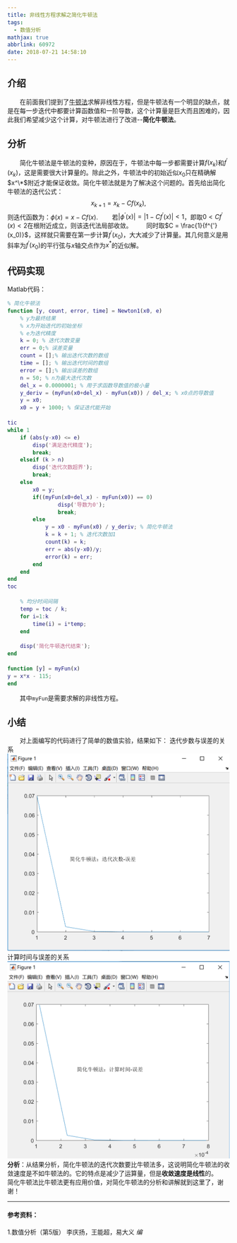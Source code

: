 ```yaml
---
title: 非线性方程求解之简化牛顿法
tags:
  - 数值分析
mathjax: true
abbrlink: 60972
date: 2018-07-21 14:58:10
---
```


## 介绍
&emsp;&emsp;在前面我们提到了[牛顿法](https://leungyukshing.github.io/archives/%E9%9D%9E%E7%BA%BF%E6%80%A7%E6%96%B9%E7%A8%8B%E6%B1%82%E8%A7%A3%E4%B9%8B%E7%89%9B%E9%A1%BF%E6%B3%95.html)求解非线性方程，但是牛顿法有一个明显的缺点，就是在每一步迭代中都要计算函数值和一阶导数，这个计算量是巨大而且困难的，因此我们希望减少这个计算，对牛顿法进行了改进--**简化牛顿法**。
<!-- more -->

## 分析
&emsp;&emsp;简化牛顿法是牛顿法的变种，原因在于，牛顿法中每一步都需要计算$f(x_k)$和$f^{'}(x_k)$，这是需要很大计算量的。除此之外，牛顿法中的初始近似$x_0$只在精确解$x^\*$附近才能保证收敛。简化牛顿法就是为了解决这个问题的。首先给出简化牛顿法的迭代公式：
$$
    x_{k+1} = x_k - Cf(x_k),
$$
则迭代函数为：$\phi(x) = x - Cf(x)$.
&emsp;&emsp;若$|\phi^{'}(x)| = |1-Cf^{'}(x)| < 1$，即取$0 < Cf^{'}(x) < 2$在根附近成立，则该迭代法局部收敛。
&emsp;&emsp;同时取$C = \frac{1}{f^{'}(x_0)}$，这样就只需要在第一步计算$f^{'}(x_0)$，大大减少了计算量。其几何意义是用斜率为$f^{'}(x_0)$的平行弦与$x$轴交点作为$x^*$的近似解。
## 代码实现
Matlab代码：
```matlab
% 简化牛顿法
function [y, count, error, time] = Newton1(x0, e)
    % y为最终结果
    % x为开始迭代的初始坐标
    % e为迭代精度
    k = 0; % 迭代次数变量
    err = 0;% 误差变量
    count = [];% 输出迭代次数的数组
    time = []; % 输出迭代时间的数组
    error = [];% 输出误差的数组
    n = 50; % n为最大迭代次数
    del_x = 0.0000001; % 用于求函数导数值的极小量
    y_deriv = (myFun(x0+del_x) - myFun(x0)) / del_x; % x0点的导数值
    y = x0;
    x0 = y + 1000; % 保证迭代能开始

tic
while 1
    if (abs(y-x0) <= e)
        disp('满足迭代精度');
        break;
    elseif (k > n)
        disp('迭代次数超界');
        break;
    else
        x0 = y;
        if((myFun(x0+del_x) - myFun(x0)) == 0)
                disp('导数为0');
                break;
        else
            y = x0 - myFun(x0) / y_deriv; % 简化牛顿法
            k = k + 1; % 迭代次数加1
            count(k) = k;
            err = abs(y-x0)/y;
            error(k) = err;
        end
    end
end
toc

    % 均分时间间隔
    temp = toc / k;
    for i=1:k
        time(i) = i*temp;
    end

    disp('简化牛顿迭代结束');
end

function [y] = myFun(x)
y = x*x - 115;
end
```
&emsp;&emsp;其中`myFun`是需要求解的非线性方程。

## 小结
&emsp;&emsp;对上面编写的代码进行了简单的数值实验，结果如下：
迭代步数与误差的关系
![简化牛顿法结果1](https://raw.githubusercontent.com/leungyukshing/Numerical-Computation-Methods/master/%E6%95%B0%E5%80%BC%E8%AE%A1%E7%AE%97%E7%AC%AC%E4%BA%8C%E6%AC%A1%E5%AE%9E%E9%AA%8C/Images/%E7%AE%80%E5%8C%96%E7%89%9B%E9%A1%BF%E6%B3%95%EF%BC%88%E8%BF%AD%E4%BB%A3%E6%AD%A5%E6%95%B0-%E8%AF%AF%E5%B7%AE%EF%BC%89.png)
计算时间与误差的关系
![简化牛顿法结果2](https://raw.githubusercontent.com/leungyukshing/Numerical-Computation-Methods/master/%E6%95%B0%E5%80%BC%E8%AE%A1%E7%AE%97%E7%AC%AC%E4%BA%8C%E6%AC%A1%E5%AE%9E%E9%AA%8C/Images/%E7%AE%80%E5%8C%96%E7%89%9B%E9%A1%BF%E6%B3%95%EF%BC%88%E8%AE%A1%E7%AE%97%E6%97%B6%E9%97%B4-%E8%AF%AF%E5%B7%AE%EF%BC%89.png)
**分析**：从结果分析，简化牛顿法的迭代次数要比牛顿法多，这说明简化牛顿法的收敛速度是不如牛顿法的。它的特点是减少了运算量，但是**收敛速度是线性**的。
&emsp;简化牛顿法比牛顿法更有应用价值，对简化牛顿法的分析和讲解就到这里了，谢谢！

---
#### 参考资料：
1.数值分析（第5版）  李庆扬，王能超，易大义 *编*
